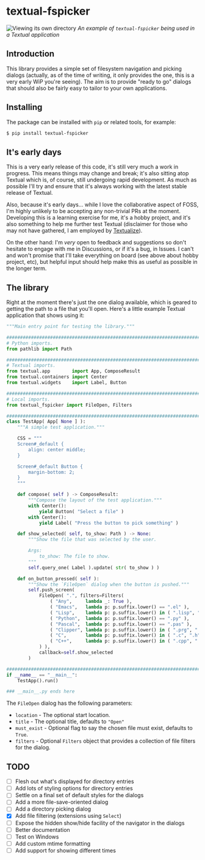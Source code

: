 # textual-fspicker

![Viewing its own directory](https://raw.githubusercontent.com/davep/textual-fspicker/main/img/textual-fspicker.png)
*An example of `textual-fspicker` being used in a Textual application*

## Introduction

This library provides a simple set of filesystem navigation and picking
dialogs (actually, as of the time of writing, it only provides the one, this
is a very early WiP you're seeing). The aim is to provide "ready to go"
dialogs that should also be fairly easy to tailor to your own applications.

## Installing

The package can be installed with `pip` or related tools, for example:

```sh
$ pip install textual-fspicker
```

## It's early days

This is a very early release of this code, it's still very much a work in
progress. This means things may change and break; it's also sitting atop
Textual which is, of course, still undergoing rapid development. As much as
possible I'll try and ensure that it's always working with the latest stable
release of Textual.

Also, because it's early days... while I love the collaborative aspect of
FOSS, I'm highly unlikely to be accepting any non-trivial PRs at the moment.
Developing this is a learning exercise for me, it's a hobby project, and
it's also something to help me further test Textual (disclaimer for those
who may not have gathered, I am employed by
[Textualize](https://www.textualize.io/)).

On the other hand: I'm *very* open to feedback and suggestions so don't
hesitate to engage with me in Discussions, or if it's a bug, in Issues. I
can't and won't promise that I'll take everything on board (see above about
hobby project, etc), but helpful input should help make this as useful as
possible in the longer term.

## The library

Right at the moment there's just the one dialog available, which is geared
to getting the path to a file that you'll open. Here's a little example
Textual application that shows using it:

```python
"""Main entry point for testing the library."""

##############################################################################
# Python imports.
from pathlib import Path

##############################################################################
# Textual imports.
from textual.app        import App, ComposeResult
from textual.containers import Center
from textual.widgets    import Label, Button

##############################################################################
# Local imports.
from textual_fspicker import FileOpen, Filters

##############################################################################
class TestApp( App[ None ] ):
    """A simple test application."""

    CSS = """
    Screen#_default {
        align: center middle;
    }

    Screen#_default Button {
        margin-bottom: 2;
    }
    """

    def compose( self ) -> ComposeResult:
        """Compose the layout of the test application."""
        with Center():
            yield Button( "Select a file" )
        with Center():
            yield Label( "Press the button to pick something" )

    def show_selected( self, to_show: Path ) -> None:
        """Show the file that was selected by the user.

        Args:
            to_show: The file to show.
        """
        self.query_one( Label ).update( str( to_show ) )

    def on_button_pressed( self ):
        """Show the `FileOpen` dialog when the button is pushed."""
        self.push_screen(
            FileOpen( ".", filters=Filters(
                ( "Any",     lambda _: True ),
                ( "Emacs",   lambda p: p.suffix.lower() == ".el" ),
                ( "Lisp",    lambda p: p.suffix.lower() in ( ".lisp", ".lsp", ".cl" ) ),
                ( "Python",  lambda p: p.suffix.lower() == ".py" ),
                ( "Pascal",  lambda p: p.suffix.lower() == ".pas" ),
                ( "Clipper", lambda p: p.suffix.lower() in ( ".prg", ".ch" ) ),
                ( "C",       lambda p: p.suffix.lower() in ( ".c", ".h" ) ),
                ( "C++",     lambda p: p.suffix.lower() in ( ".cpp", ".cc", ".h" ) ),
            ) ),
            callback=self.show_selected
        )

##############################################################################
if __name__ == "__main__":
    TestApp().run()

### __main__.py ends here
```

The `FileOpen` dialog has the following parameters:

- `location` - The optional start location.
- `title` - The optional title, defaults to `"Open"`
- `must_exist` - Optional flag to say the chosen file must exist, defaults
  to `True`.
- `filters` - Optional `Filters` object that provides a collection of file
  filters for the dialog.

## TODO

- [ ] Flesh out what's displayed for directory entries
- [ ] Add lots of styling options for directory entries
- [ ] Settle on a final set of default styles for the dialogs
- [ ] Add a more file-save-oriented dialog
- [ ] Add a directory picking dialog
- [X] Add file filtering (extensions using `Select`)
- [ ] Expose the hidden show/hide facility of the navigator in the dialogs
- [ ] Better documentation
- [ ] Test on Windows
- [ ] Add custom mtime formatting
- [ ] Add support for showing different times

[//]: # (README.md ends here)
